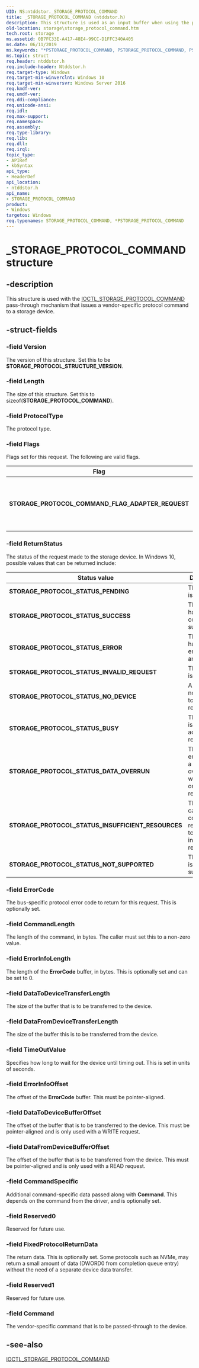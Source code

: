 ```yaml
---
UID: NS:ntddstor._STORAGE_PROTOCOL_COMMAND
title: _STORAGE_PROTOCOL_COMMAND (ntddstor.h)
description: This structure is used as an input buffer when using the pass-through mechanism to issue a vendor-specific command to a storage device (via IOCTL_STORAGE_PROTOCOL_COMMAND).
old-location: storage\storage_protocol_command.htm
tech.root: storage
ms.assetid: 0B7FC33E-A417-48E4-99CC-D1FFC340A405
ms.date: 06/11/2019
ms.keywords: "*PSTORAGE_PROTOCOL_COMMAND, PSTORAGE_PROTOCOL_COMMAND, PSTORAGE_PROTOCOL_COMMAND structure pointer [Storage Devices], STORAGE_PROTOCOL_COMMAND, STORAGE_PROTOCOL_COMMAND structure [Storage Devices], _STORAGE_PROTOCOL_COMMAND, ntddstor/PSTORAGE_PROTOCOL_COMMAND, ntddstor/STORAGE_PROTOCOL_COMMAND, storage.storage_protocol_command"
ms.topic: struct
req.header: ntddstor.h
req.include-header: Ntddstor.h
req.target-type: Windows
req.target-min-winverclnt: Windows 10
req.target-min-winversvr: Windows Server 2016
req.kmdf-ver: 
req.umdf-ver: 
req.ddi-compliance: 
req.unicode-ansi: 
req.idl: 
req.max-support: 
req.namespace: 
req.assembly: 
req.type-library: 
req.lib: 
req.dll: 
req.irql: 
topic_type:
- APIRef
- kbSyntax
api_type:
- HeaderDef
api_location:
- ntddstor.h
api_name:
- STORAGE_PROTOCOL_COMMAND
product:
- Windows
targetos: Windows
req.typenames: STORAGE_PROTOCOL_COMMAND, *PSTORAGE_PROTOCOL_COMMAND
---
```


# _STORAGE_PROTOCOL_COMMAND structure

## -description

This structure is used with the [IOCTL_STORAGE_PROTOCOL_COMMAND](https://docs.microsoft.com/en-us/windows-hardware/drivers/ddi/content/ntddstor/ni-ntddstor-ioctl_storage_protocol_command) pass-through mechanism that issues a vendor-specific protocol command to a storage device.

## -struct-fields

### -field Version

The version of this structure. Set this to be **STORAGE_PROTOCOL_STRUCTURE_VERSION**.

### -field Length

The size of this structure. Set this to sizeof(**STORAGE_PROTOCOL_COMMAND**).

### -field ProtocolType

The protocol type.

### -field Flags

Flags set for this request. The following are valid flags.

| Flag | Description |
| ---- | ----------- |
| **STORAGE_PROTOCOL_COMMAND_FLAG_ADAPTER_REQUEST** | This flag indicates the request to target an adapter instead of device. |

### -field ReturnStatus

The status of the request made to the storage device. In Windows 10, possible values that can be returned include:

| Status value | Description |
| ------------ | ----------- |
| **STORAGE_PROTOCOL_STATUS_PENDING**                | The request is pending. |
| **STORAGE_PROTOCOL_STATUS_SUCCESS**                | The request has completed successfully. |
| **STORAGE_PROTOCOL_STATUS_ERROR**                  | The request has encountered an error. |
| **STORAGE_PROTOCOL_STATUS_INVALID_REQUEST**        | The request is not valid. |
| **STORAGE_PROTOCOL_STATUS_NO_DEVICE**              | A device is not available to make a request to. |
| **STORAGE_PROTOCOL_STATUS_BUSY**                   | The device is busy acting on the request. |
| **STORAGE_PROTOCOL_STATUS_DATA_OVERRUN**           | The device encountered a data overrun while acting on the request. |
| **STORAGE_PROTOCOL_STATUS_INSUFFICIENT_RESOURCES** | The device cannot complete the request due to insufficient resources. |
| **STORAGE_PROTOCOL_STATUS_NOT_SUPPORTED**          | The request is not supported. |

### -field ErrorCode

The bus-specific protocol error code to return for this request. This is optionally set.

### -field CommandLength

The length of the command, in bytes. The caller must set this to a non-zero value.

### -field ErrorInfoLength

The length of the **ErrorCode** buffer, in bytes. This is optionally set and can be set to 0.

### -field DataToDeviceTransferLength

The size of the buffer that is to be transferred to the device.

### -field DataFromDeviceTransferLength

The size of the buffer this is to be transferred from the device.

### -field TimeOutValue

Specifies how long to wait for the device until timing out. This is set in units of seconds.

### -field ErrorInfoOffset

The offset of the **ErrorCode** buffer. This must be pointer-aligned.

### -field DataToDeviceBufferOffset

The offset of the buffer that is to be transferred to the device. This must be pointer-aligned and is only used with a WRITE request.

### -field DataFromDeviceBufferOffset

The offset of the buffer that is to be transferred from the device. This must be pointer-aligned and is only used with a READ request.

### -field CommandSpecific

Additional command-specific data passed along with **Command**. This depends on the command from the driver, and is optionally set.

### -field Reserved0

Reserved for future use.

### -field FixedProtocolReturnData

The return data. This is optionally set. Some protocols such as NVMe, may return a small amount of data (DWORD0 from completion queue entry) without the need of a separate device data transfer.

### -field Reserved1

Reserved for future use.

### -field Command

The vendor-specific command that is to be passed-through to the device.

## -see-also

[IOCTL_STORAGE_PROTOCOL_COMMAND](https://docs.microsoft.com/en-us/windows-hardware/drivers/ddi/content/ntddstor/ni-ntddstor-ioctl_storage_protocol_command)
